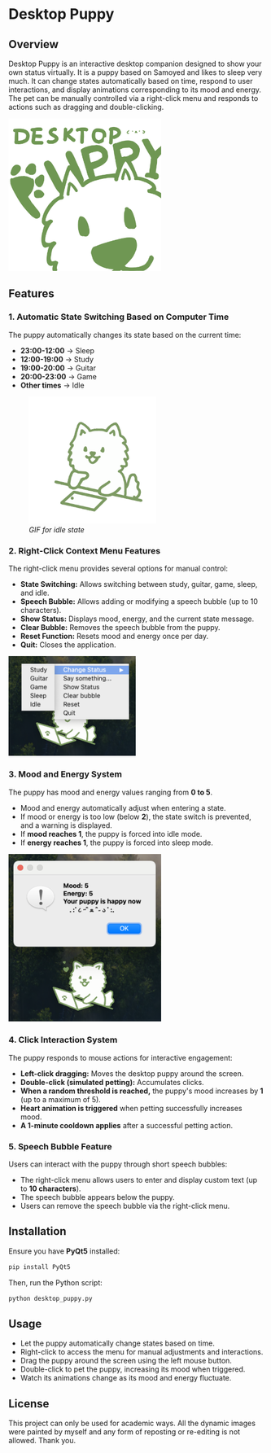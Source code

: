 
# Desktop Puppy


## Overview
Desktop Puppy is an interactive desktop companion designed to show your own status virtually. It is a puppy based on Samoyed and likes to sleep very much. It can change states automatically based on time, respond to user interactions, and display animations corresponding to its mood and energy. The pet can be manually controlled via a right-click menu and responds to actions such as dragging and double-clicking.

<img src="README_assets/cover_pic.png" alt="Image" width="300">


## Features

### 1. Automatic State Switching Based on Computer Time  
The puppy automatically changes its state based on the current time:  

- **23:00-12:00** → Sleep  
- **12:00-19:00** → Study  
- **19:00-20:00** → Guitar  
- **20:00-23:00** → Game  
- **Other times** → Idle  

<figure>
  <img src="assets/idle.gif" alt="Demo GIF" width="250"> 
  <figcaption style="font-style: italic;">
    GIF for idle state
  </figcaption>
</figure>


### 2. Right-Click Context Menu Features  
The right-click menu provides several options for manual control:  

- **State Switching:** Allows switching between study, guitar, game, sleep, and idle.  
- **Speech Bubble:** Allows adding or modifying a speech bubble (up to 10 characters).  
- **Show Status:** Displays mood, energy, and the current state message.  
- **Clear Bubble:** Removes the speech bubble from the puppy.  
- **Reset Function:** Resets mood and energy once per day.  
- **Quit:** Closes the application.  

<img src="README_assets/menu.png" alt="Image" width="250">


### 3. Mood and Energy System  
The puppy has mood and energy values ranging from **0 to 5**.  

- Mood and energy automatically adjust when entering a state.  
- If mood or energy is too low (below **2**), the state switch is prevented, and a warning is displayed.  
- If **mood reaches 1**, the puppy is forced into idle mode.  
- If **energy reaches 1**, the puppy is forced into sleep mode.  

<img src="README_assets/show_status.png" alt="Image" width="300">


### 4. Click Interaction System  
The puppy responds to mouse actions for interactive engagement:  

- **Left-click dragging:** Moves the desktop puppy around the screen.  
- **Double-click (simulated petting):** Accumulates clicks.  
- **When a random threshold is reached,** the puppy's mood increases by **1** (up to a maximum of 5).  
- **Heart animation is triggered** when petting successfully increases mood.  
- **A 1-minute cooldown applies** after a successful petting action.  


### 5. Speech Bubble Feature  
Users can interact with the puppy through short speech bubbles:  

- The right-click menu allows users to enter and display custom text (up to **10 characters**).  
- The speech bubble appears below the puppy.  
- Users can remove the speech bubble via the right-click menu.  


## Installation  
Ensure you have **PyQt5** installed:  

```bash
pip install PyQt5
```

Then, run the Python script:

```bash
python desktop_puppy.py
```


## Usage  
- Let the puppy automatically change states based on time.  
- Right-click to access the menu for manual adjustments and interactions.  
- Drag the puppy around the screen using the left mouse button.  
- Double-click to pet the puppy, increasing its mood when triggered.  
- Watch its animations change as its mood and energy fluctuate.  


## License  
This project can only be used for academic ways. All the dynamic images were painted by myself and any form of reposting or re-editing is not allowed. Thank you.
